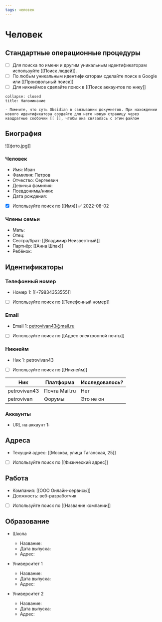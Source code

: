 ```yaml
---
tags: человек
---
```

# Человек
## Стандартные операционные процедуры
- [ ] Для поиска по имени и другим уникальным идентификаторам используйте [[Поиск людей]].
- [ ] По любым уникальным идентификаторам сделайте поиск в Google или [[Произвольный поиск]]
- [ ] Для никнеймов сделайте поиск в [[Поиск аккаунтов по нику]]

```ad-tip
collapse: closed
title: Напоминание

- Помните, что суть Obsidian в связывании докумнетов. При нахождении нового идентификатора создайте для него новую страницу через квадратные скобочки [[ ]], чтобы она связалась с этим файлом

```

## Биография
![[фото.jpg]]
### Человек
- Имя: Иван
- Фамилия: Петров
- Отчество: Сергеевич
- Девичья фамилия:
- Псевдонимы/ники:
- Дата рождения:
- [x] Используйте поиск по [[Имя]] ✅ 2022-08-02

### Члены семьи
- Мать: 
- Отец: 
- Сестра/брат: [[Владимир Неизвестный]]
- Партнёр: [[Анна Шпак]]
- Ребёнок:

## Идентификаторы
### Телефонный номер
- Номер 1: [[+79834353555]]
- [ ] Используйте поиск по [[Телефонный номер]]

### Email
- Email 1: petrovivan43@mail.ru
- [ ] Используйте поиск по [[Адрес электронной почты]]

### Никнейм
- Ник 1: petrovivan43
- [ ] Используйте поиск по [[Никнейм]]

| Ник       | Платформа                | Исследовалось? |
| -------------- | ----------------------- | ---------------------- |
| petrovivan43  | Почта Mail.ru      | Нет                     |
| petrovivan | Форумы | Это не он   |


### Аккаунты
- URL на аккаунт 1:

## Адреса
- Текущий адрес: [[Москва, улица Таганская, 25]]
- [ ] Используйте поиск по [[Физический адрес]] 

## Работа
- Компания: [[ООО Онлайн-сервисы]]
- Должность: веб-разработчик
- [ ] Используйте поиск по [[Название компании]]

## Образование
- Школа
	- Название:
	- Дата выпуска:
	- Адрес:

- Университет 1
	- Название:
	- Дата выпуска:
	- Адрес:

- Университет 2
	- Название:
	- Дата выпуска:
	- Адрес:
